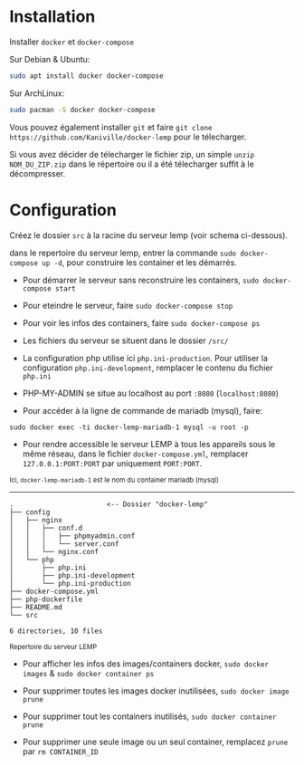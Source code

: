 # Installation

Installer `docker` et `docker-compose`

Sur Debian & Ubuntu:
```bash
sudo apt install docker docker-compose
```

Sur ArchLinux:
```bash
sudo pacman -S docker docker-compose
```

Vous pouvez également installer `git` et faire `git clone https://github.com/Kaniville/docker-lemp` pour le télecharger.

Si vous avez décider de télecharger le fichier zip, un simple `unzip NOM_DU_ZIP.zip` dans le répertoire ou il a été télecharger suffit à le décompresser.

# Configuration

Créez le dossier `src` à la racine du serveur lemp (voir schema ci-dessous).

dans le repertoire du serveur lemp, entrer la commande `sudo docker-compose up -d`, pour construire les container et les démarrés.

- Pour démarrer le serveur sans reconstruire les containers, `sudo docker-compose start`

- Pour eteindre le serveur, faire `sudo docker-compose stop`

- Pour voir les infos des containers, faire `sudo docker-compose ps`

- Les fichiers du serveur se situent dans le dossier `/src/`

- La configuration php utilise ici `php.ini-production`. Pour utiliser la configuration `php.ini-development`, remplacer le contenu du fichier `php.ini`

- PHP-MY-ADMIN se situe au localhost au port `:8080` (`localhost:8080`)

- Pour accéder à la ligne de commande de mariadb (mysql), faire:
```
sudo docker exec -ti docker-lemp-mariadb-1 mysql -u root -p
```

- Pour rendre accessible le serveur LEMP à tous les appareils sous le même réseau, dans le fichier `docker-compose.yml`, 
remplacer `127.0.0.1:PORT:PORT` par uniquement `PORT:PORT`.

<sub>Ici, `docker-lemp-mariadb-1` est le nom du container mariadb (mysql)</sup>

<hr>

```
.                       <-- Dossier "docker-lemp"
├── config
│   ├── nginx
│   │   ├── conf.d
│   │   │   ├── phpmyadmin.conf
│   │   │   └── server.conf
│   │   └── nginx.conf
│   └── php
│       ├── php.ini
│       ├── php.ini-development
│       └── php.ini-production
├── docker-compose.yml
├── php-dockerfile
├── README.md
└── src

6 directories, 10 files
```
<sub>Repertoire du serveur LEMP</sub>

- Pour afficher les infos des images/containers docker, `sudo docker images` & `sudo docker container ps`

- Pour supprimer toutes les images docker inutilisées, `sudo docker image prune`

- Pour supprimer tout les containers inutilisés, `sudo docker container prune`

- Pour supprimer une seule image ou un seul container, remplacez `prune` par `rm CONTAINER_ID`
